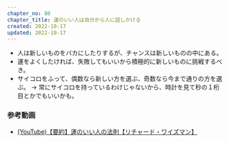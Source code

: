```yaml
---
chapter_no: 80
chapter_title: 運のいい人は自分から人に話しかける
created: 2022-10-17
updated: 2022-10-17
---
```

- 人は新しいものをバカにしたりするが、チャンスは新しいものの中にある。
- 運をよくしたければ、失敗してもいいから積極的に新しいものに挑戦するべき。
- サイコロをふって、偶数なら新しい方を選ぶ、奇数なら今まで通りの方を選ぶ。
  → 常にサイコロを持っているわけじゃないから、時計を見て秒の１桁目とかでもいいかも。

### 参考動画
- [(YouTube)【要約】運のいい人の法則【リチャード・ワイズマン】](https://www.youtube.com/watch?v=pJXWvY9zDYk)

